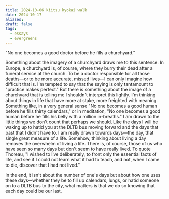 ```yaml
---
title: 2024-10-06 kiitsu kyokai walk
date: 2024-10-17
aliases: 
draft: false
tags:
  - essays
  - evergreens
---
```

"No one becomes a good doctor before he fills a churchyard."

Something about the imagery of a churchyard draws me to this sentence. In Europe, a churchyard is, of course, where they burry their dead after a funeral service at the church. To be a doctor responsible for all those deaths—or to be more accurate, missed lives—I can only imagine how difficult that is. I'm tempted to say that the saying is only tantamount to "practice makes perfect." But there is something about the image of a churchyard that is telling me I shouldn't interpret this lightly. I'm thinking about things in life that have more at stake, more freighted with meaning. Something like, in a very general sense "No one becomes a good human before he fills thirty calendars," or in meditation, "No one becomes a good human before he fills his belly with a million in-breaths." I am drawn to the little things we don't count that perhaps we should. Like the days I will be waking up to hatid you at the DLTB bus moving forward and the days that past that I didn't have to. I am really drawn towards days—the day, that single great measure of a life. Somehow, thinking about living a day removes the overwhelm of living a life. There is, of course, those of us who have seen so many days but don't seem to have really lived. To quote Thoreau, "I wished to live deliberately, to front only the essential facts of life, and see if I could not learn what it had to teach, and not, when I came to die, discover that I had not lived."

In the end, it isn't about the number of one's days but about how one uses these days—whether they be to fill up calendars, lungs, or hatid someone on to a DLTB bus to the city, what matters is that we do so knowing that each day could be our last.